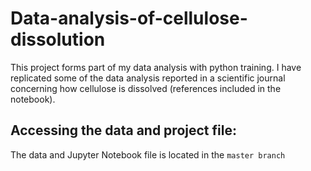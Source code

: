 # Data-analysis-of-cellulose-dissolution

This project forms part of my data analysis with python training. I have replicated some of the data analysis reported in a scientific journal concerning how cellulose is dissolved (references included in the notebook).

## Accessing the data and project file:

The data and Jupyter Notebook file is located in the `master branch`
